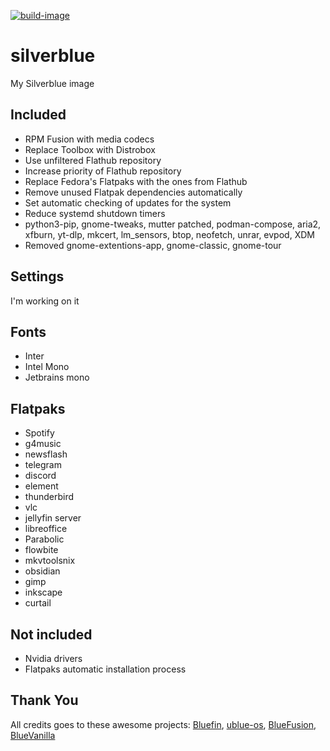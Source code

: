 [![build-image](https://github.com/yasershahi/silverblue/actions/workflows/build.yml/badge.svg)](https://github.com/yasershahi/silverblue/actions/workflows/build.yml)

# silverblue
My Silverblue image

## Included
* RPM Fusion with media codecs 
* Replace Toolbox with Distrobox
* Use unfiltered Flathub repository
* Increase priority of Flathub repository
* Replace Fedora's Flatpaks with the ones from Flathub
* Remove unused Flatpak dependencies automatically
* Set automatic checking of updates for the system
* Reduce systemd shutdown timers
* python3-pip, gnome-tweaks, mutter patched, podman-compose, aria2, xfburn, yt-dlp, mkcert, lm_sensors, btop, neofetch, unrar, evpod, XDM
* Removed gnome-extentions-app, gnome-classic, gnome-tour


## Settings
I'm working on it

## Fonts
* Inter
* Intel Mono
* Jetbrains mono

## Flatpaks
* Spotify
* g4music
* newsflash
* telegram
* discord
* element
* thunderbird
* vlc
* jellyfin server
* libreoffice
* Parabolic
* flowbite
* mkvtoolsnix
* obsidian
* gimp
* inkscape
* curtail

## Not included
* Nvidia drivers
* Flatpaks automatic installation process

## Thank You 
All credits goes to these awesome projects:
[Bluefin](https://github.com/ublue-os/bluefin), 
[ublue-os](https://github.com/ublue-os/main), 
[BlueFusion](https://github.com/aguslr/bluefusion), 
[BlueVanilla](https://github.com/aguslr/bluevanilla)


